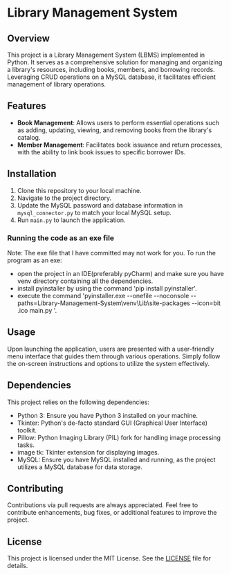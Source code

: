 # Library Management System 

## Overview
This project is a Library Management System (LBMS) implemented in Python. It serves as a comprehensive solution for managing and organizing a library's resources, including books, members, and borrowing records. Leveraging CRUD operations on a MySQL database, it facilitates efficient management of library operations.

## Features
- **Book Management**: Allows users to perform essential operations such as adding, updating, viewing, and removing books from the library's catalog.
- **Member Management**: Facilitates book issuance and return processes, with the ability to link book issues to specific borrower IDs.

## Installation
1. Clone this repository to your local machine.
2. Navigate to the project directory.
3. Update the MySQL password and database information in `mysql_connector.py` to match your local MySQL setup.
4. Run `main.py` to launch the application.
### Running the code as an exe file
Note: The exe file that I have committed may not work for you. To run the program as an exe:
- open the project in an IDE(preferably pyCharm) and make sure you have venv directory containing all the dependencies.
- install pyinstaller by using the command 'pip install pyinstaller'.
- execute the command 'pyinstaller.exe --onefile --noconsole --paths=Library-Management-System\venv\Lib\site-packages --icon=bit
.ico main.py
'.

## Usage
Upon launching the application, users are presented with a user-friendly menu interface that guides them through various operations. Simply follow the on-screen instructions and options to utilize the system effectively.

## Dependencies
This project relies on the following dependencies:
- Python 3: Ensure you have Python 3 installed on your machine.
- Tkinter: Python's de-facto standard GUI (Graphical User Interface) toolkit.
- Pillow: Python Imaging Library (PIL) fork for handling image processing tasks.
- image tk: Tkinter extension for displaying images.
- MySQL: Ensure you have MySQL installed and running, as the project utilizes a MySQL database for data storage.

## Contributing
Contributions via pull requests are always appreciated. Feel free to contribute enhancements, bug fixes, or additional features to improve the project.

## License
This project is licensed under the MIT License. See the [LICENSE](LICENSE) file for details.
